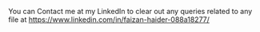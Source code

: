 You can Contact me at my LinkedIn to clear out any queries related to any file
at https://www.linkedin.com/in/faizan-haider-088a18277/

